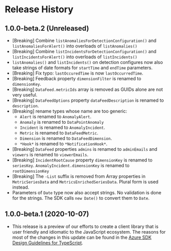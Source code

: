 # Release History

## 1.0.0-beta.2 (Unreleased)

- [Breaking] Combine `listAnomaliesForDetectionConfiguration()` and `listAnomaliesForAlert()` into overloads of `listAnomalies()`
- [Breaking] Combine `listIncidentsForDetectionConfiguration()` and `listIncidentsForAlert()` into overloads of `listIncidents()`
- `listAnomalies()` and `listIncidents()` on detection configures now also take strings of date formats for `startTime` and `endTime` parameters.
- [Breaking] Fix typo: `lastOccuredTime` is now `lastOccurredTime`.
- [Breaking] Feedback property `dimensionFilter` is renamed to `dimensionKey`.
- [Breaking] `DataFeed.metricIds` array is removed as GUIDs alone are not very useful.
- [Breaking] `DataFeedOptions` property `dataFeedDescription` is renamed to `description`.
- [Breaking] rename types whose name are too generic:
  - `Alert` is renamed to `AnomalyAlert`.
  - `Anomaly` is renamed to `DataPointAnomaly`
  - `Incident` is renamed to `AnomalyIncident`.
  - `Metric` is renamed to `DataFeedMetric`.
  - `Dimension` is renamed to `DataFeedDimension`.
  - `*Hook*` is renamed to `*NotificationHook*`.
- [Breaking] `DataFeed` properties `admins` is renamed to `adminEmails` and `viewers` is renamed to `viewerEmails`.
- [Breaking] `IncidentRootCause` property `dimensionKey` is renamed to `seriesKey`. `AnomalyIncident.dimensionKey` is renamed to `rootDimensionKey`
- [Breaking] The `-List` suffix is removed from Array properties in `MetricSeriesData` and `MetricsEnrichedSeriesData`. Plural form is used instead.
- Parameters of `Date` type now also accept strings. No validation is done for the strings. The SDK calls `new Date()` to convert them to `Date`.

## 1.0.0-beta.1 (2020-10-07)

- This release is a preview of our efforts to create a client library that is user friendly and
  idiomatic to the JavaScript ecosystem. The reasons for most of the changes in this update can be found in the
  [Azure SDK Design Guidelines for TypeScript](https://azure.github.io/azure-sdk/typescript_introduction.html).
